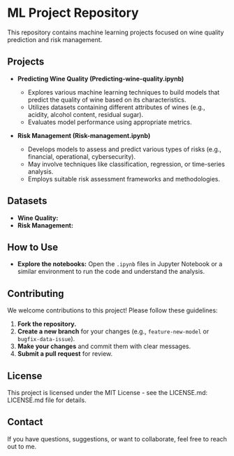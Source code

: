 # ML Project Repository

This repository contains machine learning projects focused on wine quality prediction and risk management.

## Projects

* **Predicting Wine Quality (Predicting-wine-quality.ipynb)**
   * Explores various machine learning techniques to build models that predict the quality of wine based on its characteristics.
   * Utilizes datasets containing different attributes of wines (e.g., acidity, alcohol content, residual sugar).
   * Evaluates model performance using appropriate metrics.

* **Risk Management (Risk-management.ipynb)**
   * Develops models to assess and predict various types of risks (e.g., financial, operational, cybersecurity).
   * May involve techniques like classification, regression, or time-series analysis.
   * Employs suitable risk assessment frameworks and methodologies.

## Datasets 

* **Wine Quality:** 
* **Risk Management:** 

## How to Use

- **Explore the notebooks:** Open the `.ipynb` files in Jupyter Notebook or a similar environment to run the code and understand the analysis.

## Contributing

We welcome contributions to this project! Please follow these guidelines:

1. **Fork the repository.**
2. **Create a new branch** for your changes (e.g., `feature-new-model` or `bugfix-data-issue`).
3. **Make your changes** and commit them with clear messages.
4. **Submit a pull request** for review.

## License

This project is licensed under the MIT License - see the LICENSE.md: LICENSE.md file for details.

## Contact

If you have questions, suggestions, or want to collaborate, feel free to reach out to me.
